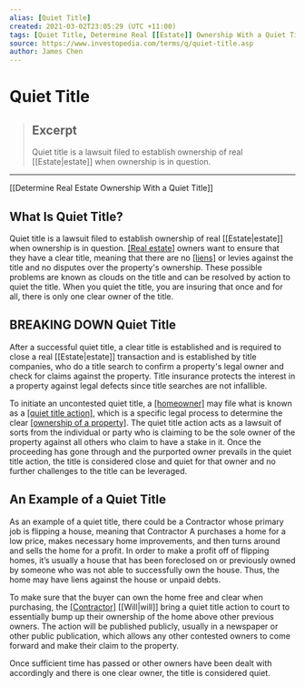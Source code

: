 ```yaml
---
alias: [Quiet Title]
created: 2021-03-02T23:05:29 (UTC +11:00)
tags: [Quiet Title, Determine Real [[Estate]] Ownership With a Quiet Title]
source: https://www.investopedia.com/terms/q/quiet-title.asp
author: James Chen
---
```


# Quiet Title

> ## Excerpt
> Quiet title is a lawsuit filed to establish ownership of real [[Estate|estate]] when ownership is in question.

---

[[Determine Real Estate Ownership With a Quiet Title]]
## What Is Quiet Title?

Quiet title is a lawsuit filed to establish ownership of real [[Estate|estate]] when ownership is in question. [[Real estate]](https://www.investopedia.com/terms/r/realestate.asp) owners want to ensure that they have a clear title, meaning that there are no [[liens]](https://www.investopedia.com/terms/l/[[Lien|lien]].asp) or levies against the title and no disputes over the property's ownership. These possible problems are known as clouds on the title and can be resolved by action to quiet the title. When you quiet the title, you are insuring that once and for all, there is only one clear owner of the title.

## BREAKING DOWN Quiet Title

After a successful quiet title, a clear title is established and is required to close a real [[Estate|estate]] transaction and is established by title companies, who do a title search to confirm a property's legal owner and check for claims against the property. Title insurance protects the interest in a property against legal defects since title searches are not infallible.

To initiate an uncontested quiet title, a [[homeowner]](https://www.investopedia.com/terms/o/[[Owner-Occupant|owner-occupant]].asp) may file what is known as a [[quiet title action]](https://www.investopedia.com/terms/q/quiet-title-action.asp), which is a specific legal process to determine the clear [[ownership of a property]](https://www.investopedia.com/articles/mortgages-real-[[Estate|estate]]/08/title-ownership-property.asp). The quiet title action acts as a lawsuit of sorts from the individual or party who is claiming to be the sole owner of the property against all others who claim to have a stake in it. Once the proceeding has gone through and the purported owner prevails in the quiet title action, the title is considered close and quiet for that owner and no further challenges to the title can be leveraged.

## An Example of a Quiet Title

As an example of a quiet title, there could be a Contractor whose primary job is flipping a house, meaning that Contractor A purchases a home for a low price, makes necessary home improvements, and then turns around and sells the home for a profit. In order to make a profit off of flipping homes, it’s usually a house that has been foreclosed on or previously owned by someone who was not able to successfully own the house. Thus, the home may have liens against the house or unpaid debts.

To make sure that the buyer can own the home free and clear when purchasing, the [[Contractor]](https://www.investopedia.com/terms/i/independent-contractor.asp) [[Will|will]] bring a quiet title action to court to essentially bump up their ownership of the home above other previous owners. The action will be published publicly, usually in a newspaper or other public publication, which allows any other contested owners to come forward and make their claim to the property.

Once sufficient time has passed or other owners have been dealt with accordingly and there is one clear owner, the title is considered quiet.
